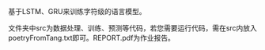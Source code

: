 基于LSTM、GRU来训练字符级的语言模型。

文件夹中src为数据处理、训练、预测等代码，若您需要运行代码，需在src内放入poetryFromTang.txt即可。REPORT.pdf为作业报告。
